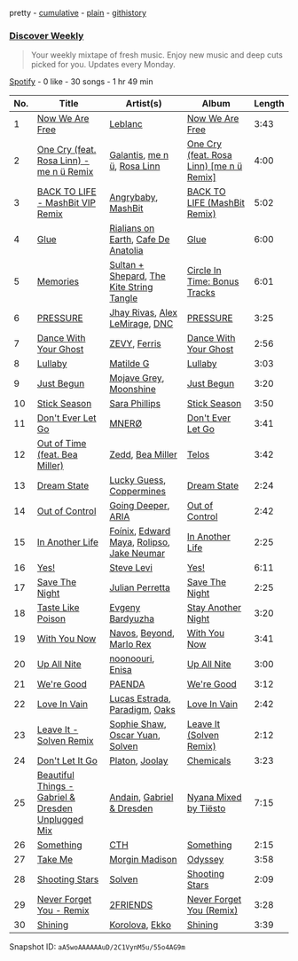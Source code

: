 pretty - [cumulative](/playlists/cumulative/37i9dQZEVXcMQ21aVFwcU6.md) - [plain](/playlists/plain/37i9dQZEVXcMQ21aVFwcU6) - [githistory](https://github.githistory.xyz/mdn522/spotify-playlist-archive/blob/main/playlists/plain/37i9dQZEVXcMQ21aVFwcU6)

### [Discover Weekly](https://open.spotify.com/playlist/37i9dQZEVXcMQ21aVFwcU6)

> Your weekly mixtape of fresh music\. Enjoy new music and deep cuts picked for you\. Updates every Monday.

[Spotify](https://open.spotify.com/user/spotify) - 0 like - 30 songs - 1 hr 49 min

| No. | Title | Artist(s) | Album | Length |
|---|---|---|---|---|
| 1 | [Now We Are Free](https://open.spotify.com/track/4oLRuPL82tBXHye6yuUPMA) | [Leblanc](https://open.spotify.com/artist/4M8rXGu8B5kwIAqDLrG5cb) | [Now We Are Free](https://open.spotify.com/album/63Rsj834l8grtnM3blwbQH) | 3:43 |
| 2 | [One Cry \(feat\. Rosa Linn\) \- me n ü Remix](https://open.spotify.com/track/2GhRCiI0E5cbUdnhqr9SFx) | [Galantis](https://open.spotify.com/artist/4sTQVOfp9vEMCemLw50sbu), [me n ü](https://open.spotify.com/artist/1hqo0TnaWxL6jVm0wdzi9f), [Rosa Linn](https://open.spotify.com/artist/46xBNx0j6cwY6sD9LgMTm1) | [One Cry \(feat\. Rosa Linn\) \[me n ü Remix\]](https://open.spotify.com/album/2n1ahDBng37O629PMLmrHQ) | 4:00 |
| 3 | [BACK TO LIFE \- MashBit VIP Remix](https://open.spotify.com/track/6MYEUJvfayr3aOyhlSL9Z0) | [Angrybaby](https://open.spotify.com/artist/5TAU3fcCF32FqKMrdbXfRr), [MashBit](https://open.spotify.com/artist/2ZUktxXMg0flZ5HGHSd5HZ) | [BACK TO LIFE \(MashBit Remix\)](https://open.spotify.com/album/1w2ROlZ1gqIPKzo478OZvZ) | 5:02 |
| 4 | [Glue](https://open.spotify.com/track/1lVWp8F6gOJOlVDDnWxeA9) | [Rialians on Earth](https://open.spotify.com/artist/78h7VfOuRAnd6jtaEYQpg3), [Cafe De Anatolia](https://open.spotify.com/artist/2sSSGlRMfz4ZEcw4rw0m0v) | [Glue](https://open.spotify.com/album/5hY3YaAtm27yiebx1naNW9) | 6:00 |
| 5 | [Memories](https://open.spotify.com/track/4ahh5saslEyEmIp9InfK0L) | [Sultan + Shepard](https://open.spotify.com/artist/14Tg9FvbNismPR1PJHxRau), [The Kite String Tangle](https://open.spotify.com/artist/3D6cosC5ZOLCpRxt6T3XS7) | [Circle In Time: Bonus Tracks](https://open.spotify.com/album/4GSP5gbqCUpGwLz0BtbmEC) | 6:01 |
| 6 | [PRESSURE](https://open.spotify.com/track/6pJ8wNE7qPzbpBM0ARW90m) | [Jhay Rivas](https://open.spotify.com/artist/4hQHXyqZ6QlqPC76XmT2kH), [Alex LeMirage](https://open.spotify.com/artist/2fYtH8OoLTeDIicmFH9dNu), [DNC](https://open.spotify.com/artist/2VU4MNFUjGbcvOQWp7JRSQ) | [PRESSURE](https://open.spotify.com/album/5R6Hhxu8qohIsu7w3nJDfo) | 3:25 |
| 7 | [Dance With Your Ghost](https://open.spotify.com/track/2LKTBOPA0yNjmAfMjBw0is) | [ZEVY](https://open.spotify.com/artist/3Rr9ksBPquEWyD9fP2VBZk), [Ferris](https://open.spotify.com/artist/0kxKR9utzILx97Vjj6bA4r) | [Dance With Your Ghost](https://open.spotify.com/album/7miqyX59wl1dG7wthxtN3g) | 2:56 |
| 8 | [Lullaby](https://open.spotify.com/track/3e4BWRvjqb11RLv1MrTtil) | [Matilde G](https://open.spotify.com/artist/4kV6iM6LBNfZX4qRHJUoNH) | [Lullaby](https://open.spotify.com/album/5vIKPR7N1twyuq0Zl5GJjO) | 3:03 |
| 9 | [Just Begun](https://open.spotify.com/track/45JMHnJVIpb8FqsWVpuclv) | [Mojave Grey](https://open.spotify.com/artist/4RHpnWpQb7IkQLmp10YKRI), [Moonshine](https://open.spotify.com/artist/3t66HrWji19Ey3uJE2DSyC) | [Just Begun](https://open.spotify.com/album/4ZZzrnCCC8OZJWarFEln29) | 3:20 |
| 10 | [Stick Season](https://open.spotify.com/track/5D9hrfUtgFetORbaIKhFRy) | [Sara Phillips](https://open.spotify.com/artist/0IYTdG3kSqaozW2xSPA6GL) | [Stick Season](https://open.spotify.com/album/6LqbfWlQIHjNNOV59qTGfA) | 3:50 |
| 11 | [Don't Ever Let Go](https://open.spotify.com/track/1W67OTPmAmg5ryDiJlTBMp) | [MNERØ](https://open.spotify.com/artist/1GTkqHXXS6uKqKAibWYsdi) | [Don't Ever Let Go](https://open.spotify.com/album/5sdy06o3NFRmLuZ5eXhKBK) | 3:41 |
| 12 | [Out of Time \(feat\. Bea Miller\)](https://open.spotify.com/track/05nNwJQSvfjaAmJRcjWJKy) | [Zedd](https://open.spotify.com/artist/2qxJFvFYMEDqd7ui6kSAcq), [Bea Miller](https://open.spotify.com/artist/1o2NpYGqHiCq7FoiYdyd1x) | [Telos](https://open.spotify.com/album/5V7WoYwRXtheRjhOjgUeR5) | 3:42 |
| 13 | [Dream State](https://open.spotify.com/track/6agt3Zm3ZHn2PvZGLyFzlX) | [Lucky Guess](https://open.spotify.com/artist/0gBcXRfO4AlJXZ901E9vs0), [Coppermines](https://open.spotify.com/artist/2uqEKVU14iUExTS2g7Tn07) | [Dream State](https://open.spotify.com/album/5XX2676HYqnOPIXvmjOtmf) | 2:24 |
| 14 | [Out of Control](https://open.spotify.com/track/5KPM2c5Ui7YVh5sukXUvOq) | [Going Deeper](https://open.spotify.com/artist/2SHmJ9pvh1h1TXu2WulzL4), [ARIA](https://open.spotify.com/artist/5pRlKxATEYXaSwYkFbkmMm) | [Out of Control](https://open.spotify.com/album/6K1c8zF0hnsK37wiwvMMmp) | 2:42 |
| 15 | [In Another Life](https://open.spotify.com/track/4NQWc71OKx3czhBgYVz1Jg) | [Foínix](https://open.spotify.com/artist/7FNA36ZmHzr9QkZJcQjYcO), [Edward Maya](https://open.spotify.com/artist/6XwwFnewNgWp81MYMK8zLq), [Rolipso](https://open.spotify.com/artist/1EtBmvqGOtWnjDgCUFQRqI), [Jake Neumar](https://open.spotify.com/artist/69weKTfYYEBofMntV36KPG) | [In Another Life](https://open.spotify.com/album/1wZ2EbxgmoaPpXwFx8aR8v) | 2:25 |
| 16 | [Yes!](https://open.spotify.com/track/6mYOWNJVigtEnJ9RIVafQd) | [Steve Levi](https://open.spotify.com/artist/1Mo31XUXjgsRvzQxrdzIYa) | [Yes!](https://open.spotify.com/album/6lJe07oKok2JrNuiVS2GsA) | 6:11 |
| 17 | [Save The Night](https://open.spotify.com/track/5Kr5J35scjUhDCrUV5MUc7) | [Julian Perretta](https://open.spotify.com/artist/2JLl6rSFWx9YuSPLcLhkAG) | [Save The Night](https://open.spotify.com/album/3a8tw0DpL8VSdYQqoPCkSO) | 2:25 |
| 18 | [Taste Like Poison](https://open.spotify.com/track/4NcpTyWPWZJmjq9rXFfZyB) | [Evgeny Bardyuzha](https://open.spotify.com/artist/1toolxZXgKGFWUyqPRnRSH) | [Stay Another Night](https://open.spotify.com/album/07tNtfL8WwzroBVrY6JmKT) | 3:20 |
| 19 | [With You Now](https://open.spotify.com/track/2EV1IlgWT73w08SZy98A4K) | [Navos](https://open.spotify.com/artist/6YCM9JwkqdEFQSzztmh4Kb), [Beyond](https://open.spotify.com/artist/1LRi3bUYAUxAbvkKxASx9C), [Marlo Rex](https://open.spotify.com/artist/3honvvPh3jtS2fTJEYKexS) | [With You Now](https://open.spotify.com/album/0Nnt53zt9qCind69YGL1CN) | 3:41 |
| 20 | [Up All Nite](https://open.spotify.com/track/0mhInlNNJXrdH14id6NRAn) | [noonoouri](https://open.spotify.com/artist/7pMGoZUrvOrvoYZqVWR07I), [Enisa](https://open.spotify.com/artist/19mMHUyLK5uYyg9D14yJP6) | [Up All Nite](https://open.spotify.com/album/3CGpJcaa02fN4aCLjdlMA6) | 3:00 |
| 21 | [We're Good](https://open.spotify.com/track/0MSAY01Ghetn6XGvVlX6v8) | [PAENDA](https://open.spotify.com/artist/2ic8BSMWMbxMDCC52Mwxuz) | [We're Good](https://open.spotify.com/album/6pmj0BsQoEpi0tDNnohGpG) | 3:12 |
| 22 | [Love In Vain](https://open.spotify.com/track/2bpKSgqqJoRfkfbVPUPjtg) | [Lucas Estrada](https://open.spotify.com/artist/2tndYCXQneCV4jtoWRwVpz), [Paradigm](https://open.spotify.com/artist/6WamMeXO2jN9tUYxSBUclQ), [Oaks](https://open.spotify.com/artist/1X2sRzO3K7Uvry9JWbG2iO) | [Love In Vain](https://open.spotify.com/album/615e50AXTsaLGOaihI6T2q) | 2:42 |
| 23 | [Leave It \- Solven Remix](https://open.spotify.com/track/6BfKdypkSis6aTgNTHpMmz) | [Sophie Shaw](https://open.spotify.com/artist/3RjvNp5md2SIGP5bPPN8bu), [Oscar Yuan](https://open.spotify.com/artist/0zQfE7X3rNeKFPp7GvLeNv), [Solven](https://open.spotify.com/artist/5pVJy0HEoSMAUOppxBJXZd) | [Leave It \(Solven Remix\)](https://open.spotify.com/album/4S2z5Ij242ZrxEfSiMhHGk) | 2:12 |
| 24 | [Don't Let It Go](https://open.spotify.com/track/67MXYNtwktiwv4w9Y39ZTK) | [Platon](https://open.spotify.com/artist/1ThFfXSuqEg0SDhZNZMQoe), [Joolay](https://open.spotify.com/artist/130rCXd8ham6R69mepyJaH) | [Chemicals](https://open.spotify.com/album/78xfTEEOrFsZqeFu2OSn6h) | 3:23 |
| 25 | [Beautiful Things \- Gabriel & Dresden Unplugged Mix](https://open.spotify.com/track/1WOCm5zJr1opYMnej9qaBQ) | [Andain](https://open.spotify.com/artist/12hXa5arH0RHd2Ec7zjSNy), [Gabriel & Dresden](https://open.spotify.com/artist/64KfnYe81Wld2AkG4bkGIV) | [Nyana Mixed by Tiësto](https://open.spotify.com/album/2MVQk18lcLb877ngATVd7s) | 7:15 |
| 26 | [Something](https://open.spotify.com/track/3Me5YVnTWnq47PJPxe7C0Z) | [CTH](https://open.spotify.com/artist/7hDRy97zCNn90Nzfj4eLTS) | [Something](https://open.spotify.com/album/67kQ6CGP2mIkHaf47wOLxU) | 2:15 |
| 27 | [Take Me](https://open.spotify.com/track/4SX0Wus2O24Z3mW01Kmtye) | [Morgin Madison](https://open.spotify.com/artist/1WrO4cGKIG6EgYqyHNReej) | [Odyssey](https://open.spotify.com/album/3nxOJvuvEBSPo3fvEUMefZ) | 3:58 |
| 28 | [Shooting Stars](https://open.spotify.com/track/3O8cUTgeU37uII7wZotxLp) | [Solven](https://open.spotify.com/artist/5pVJy0HEoSMAUOppxBJXZd) | [Shooting Stars](https://open.spotify.com/album/79kjJyE6ZO3SS3C2RdS1tp) | 2:09 |
| 29 | [Never Forget You \- Remix](https://open.spotify.com/track/5NbRb1MQ2fVAyGWwPFOEme) | [2FRIENDS](https://open.spotify.com/artist/0RJZPLRwZxN9yEuqrc5JFN) | [Never Forget You \(Remix\)](https://open.spotify.com/album/2SXWEXbxUcZ34NB9MumKiA) | 3:28 |
| 30 | [Shining](https://open.spotify.com/track/2VO9zYsVMrs0wEFry2nCEX) | [Korolova](https://open.spotify.com/artist/0I6oCyQQ1Q50q97y9B9gAx), [Ekko](https://open.spotify.com/artist/4QKGlPUIuL7IzE4vsVwIu6) | [Shining](https://open.spotify.com/album/2PBAY0D3H5TvuxWY0lGCAG) | 3:39 |

Snapshot ID: `aA5woAAAAAAuD/2C1VynM5u/55o4AG9m`

